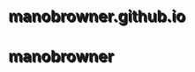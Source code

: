 # manobrowner.github.io
<html>
<head>
<style>
h1 {
  text-shadow: 2px 2px;
}
</style>
</head>
<body>

<h1>manobrowner</h1>

</body>
</html>
